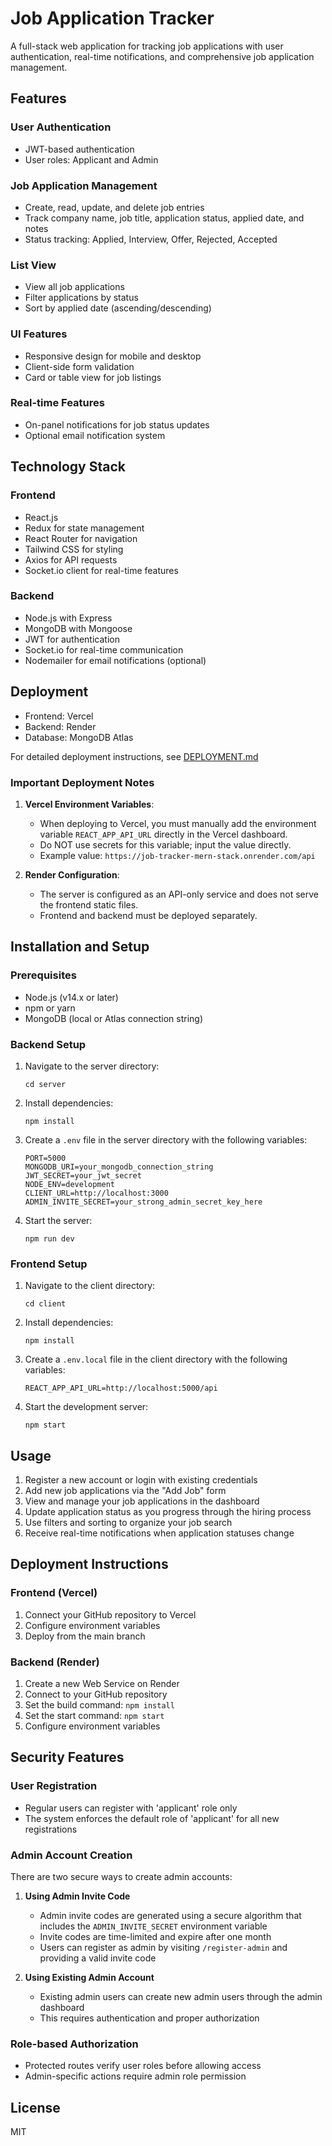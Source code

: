 # Job Application Tracker

A full-stack web application for tracking job applications with user authentication, real-time notifications, and comprehensive job application management.

## Features

### User Authentication
- JWT-based authentication
- User roles: Applicant and Admin

### Job Application Management
- Create, read, update, and delete job entries
- Track company name, job title, application status, applied date, and notes
- Status tracking: Applied, Interview, Offer, Rejected, Accepted

### List View
- View all job applications
- Filter applications by status
- Sort by applied date (ascending/descending)

### UI Features
- Responsive design for mobile and desktop
- Client-side form validation
- Card or table view for job listings

### Real-time Features
- On-panel notifications for job status updates
- Optional email notification system

## Technology Stack

### Frontend
- React.js
- Redux for state management
- React Router for navigation
- Tailwind CSS for styling
- Axios for API requests
- Socket.io client for real-time features

### Backend
- Node.js with Express
- MongoDB with Mongoose
- JWT for authentication
- Socket.io for real-time communication
- Nodemailer for email notifications (optional)

## Deployment
- Frontend: Vercel
- Backend: Render
- Database: MongoDB Atlas

For detailed deployment instructions, see [DEPLOYMENT.md](./DEPLOYMENT.md)

### Important Deployment Notes

1. **Vercel Environment Variables**:
   - When deploying to Vercel, you must manually add the environment variable `REACT_APP_API_URL` directly in the Vercel dashboard.
   - Do NOT use secrets for this variable; input the value directly.
   - Example value: `https://job-tracker-mern-stack.onrender.com/api`

2. **Render Configuration**:
   - The server is configured as an API-only service and does not serve the frontend static files.
   - Frontend and backend must be deployed separately.

## Installation and Setup

### Prerequisites
- Node.js (v14.x or later)
- npm or yarn
- MongoDB (local or Atlas connection string)

### Backend Setup
1. Navigate to the server directory:
   ```
   cd server
   ```

2. Install dependencies:
   ```
   npm install
   ```

3. Create a `.env` file in the server directory with the following variables:
   ```
   PORT=5000
   MONGODB_URI=your_mongodb_connection_string
   JWT_SECRET=your_jwt_secret
   NODE_ENV=development
   CLIENT_URL=http://localhost:3000
   ADMIN_INVITE_SECRET=your_strong_admin_secret_key_here
   ```

4. Start the server:
   ```
   npm run dev
   ```

### Frontend Setup
1. Navigate to the client directory:
   ```
   cd client
   ```

2. Install dependencies:
   ```
   npm install
   ```

3. Create a `.env.local` file in the client directory with the following variables:
   ```
   REACT_APP_API_URL=http://localhost:5000/api
   ```

4. Start the development server:
   ```
   npm start
   ```

## Usage

1. Register a new account or login with existing credentials
2. Add new job applications via the "Add Job" form
3. View and manage your job applications in the dashboard
4. Update application status as you progress through the hiring process
5. Use filters and sorting to organize your job search
6. Receive real-time notifications when application statuses change

## Deployment Instructions

### Frontend (Vercel)
1. Connect your GitHub repository to Vercel
2. Configure environment variables
3. Deploy from the main branch

### Backend (Render)
1. Create a new Web Service on Render
2. Connect to your GitHub repository
3. Set the build command: `npm install`
4. Set the start command: `npm start`
5. Configure environment variables

## Security Features

### User Registration
- Regular users can register with 'applicant' role only
- The system enforces the default role of 'applicant' for all new registrations

### Admin Account Creation
There are two secure ways to create admin accounts:

1. **Using Admin Invite Code**
   - Admin invite codes are generated using a secure algorithm that includes the `ADMIN_INVITE_SECRET` environment variable
   - Invite codes are time-limited and expire after one month
   - Users can register as admin by visiting `/register-admin` and providing a valid invite code

2. **Using Existing Admin Account**
   - Existing admin users can create new admin users through the admin dashboard
   - This requires authentication and proper authorization

### Role-based Authorization
- Protected routes verify user roles before allowing access
- Admin-specific actions require admin role permission

## License
MIT
